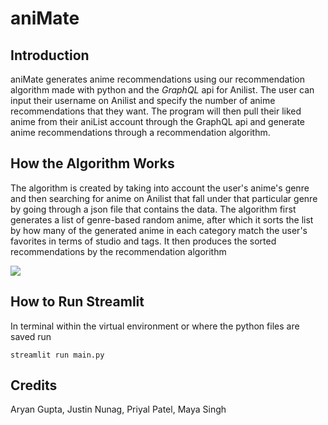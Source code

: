# aniMate #

## Introduction ##
aniMate generates anime recommendations using our recommendation algorithm  made with 
python and the _GraphQL_ api for Anilist. 
The user can input their username on Anilist and specify the number of anime recommendations that they want. 
The program will then pull 
their liked anime from their 
aniList account through the 
GraphQL api and generate anime 
recommendations through a recommendation 
algorithm. 

## How the Algorithm Works ##
The algorithm is created by 
taking into account the user's anime's 
genre and then searching for anime on 
Anilist that fall under that particular 
genre by going through a json file that 
contains the data. The algorithm first 
generates a list of genre-based random anime, after which it sorts the list by how many of the generated anime in each category match the user's favorites in terms of studio and tags. It then produces the sorted recommendations by the recommendation algorithm  

<img src="https://media.discordapp.net/attachments/1014923520649740372/1018521902412734496/unknown.png?width=606&height=532">  

## How to Run Streamlit ##
In terminal within the virtual environment or where the python files are saved run

```streamlit run main.py```
## Credits ##   
Aryan Gupta, Justin Nunag, Priyal Patel, Maya Singh
